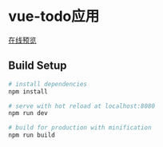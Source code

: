 # vue-todo应用

[在线预览](https://mqp0713.github.io/vue-todo/dist/index.html)

## Build Setup

``` bash
# install dependencies
npm install

# serve with hot reload at localhost:8080
npm run dev

# build for production with minification
npm run build
